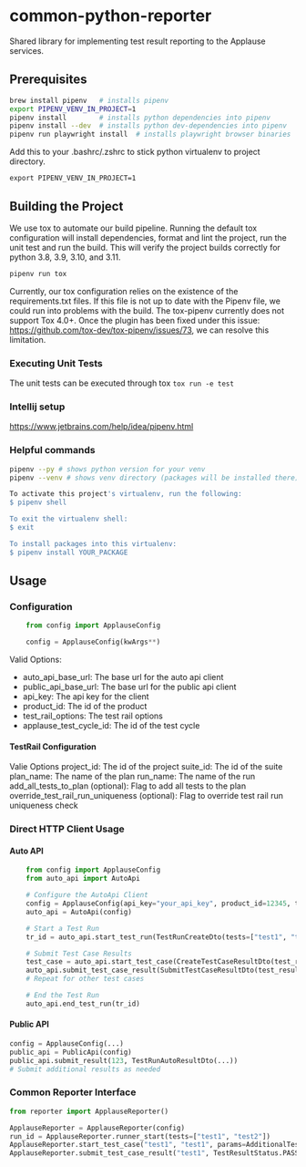 # common-python-reporter
Shared library for implementing test result reporting to the Applause services. 

## Prerequisites

```bash
brew install pipenv   # installs pipenv
export PIPENV_VENV_IN_PROJECT=1
pipenv install        # installs python dependencies into pipenv
pipenv install --dev  # installs python dev-dependencies into pipenv
pipenv run playwright install  # installs playwright browser binaries
```

Add this to your .bashrc/.zshrc to stick python virtualenv to project directory.

```export PIPENV_VENV_IN_PROJECT=1```

## Building the Project

We use tox to automate our build pipeline. Running the default tox configuration will install dependencies, format and lint the project, run the unit test and run the build. This will verify the project builds correctly for python 3.8, 3.9, 3.10, and 3.11. 

```bash
pipenv run tox
```

Currently, our tox configuration relies on the existence of the requirements.txt files. If this file is not up to date with the Pipenv file, we could run into problems with the build. The tox-pipenv currently does not support Tox 4.0+. Once the plugin has been fixed under this issue: https://github.com/tox-dev/tox-pipenv/issues/73, we can resolve this limitation.

### Executing Unit Tests

The unit tests can be executed through tox `tox run -e test`

### Intellij setup

https://www.jetbrains.com/help/idea/pipenv.html

### Helpful commands

```bash
pipenv --py # shows python version for your venv
pipenv --venv # shows venv directory (packages will be installed there)

To activate this project's virtualenv, run the following:
$ pipenv shell

To exit the virtualenv shell:
$ exit

To install packages into this virtualenv:
$ pipenv install YOUR_PACKAGE


```

## Usage

### Configuration

```python
    from config import ApplauseConfig

    config = ApplauseConfig(kwArgs**)
```

Valid Options:
- auto_api_base_url: The base url for the auto api client
- public_api_base_url: The base url for the public api client
- api_key: The api key for the client
- product_id: The id of the product
- test_rail_options: The test rail options
- applause_test_cycle_id: The id of the test cycle

#### TestRail Configuration

Valie Options
project_id: The id of the project
suite_id: The id of the suite
plan_name: The name of the plan
run_name: The name of the run
add_all_tests_to_plan (optional): Flag to add all tests to the plan
override_test_rail_run_uniqueness (optional): Flag to override test rail run uniqueness check

### Direct HTTP Client Usage

#### Auto API

```python
    from config import ApplauseConfig
    from auto_api import AutoApi

    # Configure the AutoApi Client
    config = ApplauseConfig(api_key="your_api_key", product_id=12345, test_rail_options=None, applause_test_cycle_id=None)
    auto_api = AutoApi(config)

    # Start a Test Run
    tr_id = auto_api.start_test_run(TestRunCreateDto(tests=["test1", "test2"])).test_run_id

    # Submit Test Case Results
    test_case = auto_api.start_test_case(CreateTestCaseResultDto(test_run_id=tr_id, test_case_name="test1", provider_session_ids=[]))
    auto_api.submit_test_case_result(SubmitTestCaseResultDto(test_result_id=test_case.test_result_id, status=TestResultStatus.PASSED, provider_session_ids=[]))
    # Repeat for other test cases

    # End the Test Run
    auto_api.end_test_run(tr_id)
```

#### Public API

```python
config = ApplauseConfig(...)
public_api = PublicApi(config)
public_api.submit_result(123, TestRunAutoResultDto(...))
# Submit additional results as needed
```


### Common Reporter Interface

```python
from reporter import ApplauseReporter()

ApplauseReporter = ApplauseReporter(config)
run_id = ApplauseReporter.runner_start(tests=["test1", "test2"])
ApplauseReporter.start_test_case("test1", "test1", params=AdditionalTestCaseParams(...))
ApplauseReporter.submit_test_case_result("test1", TestResultStatus.PASSED, params=AdditionalTestCaseResultParams(...))
```

